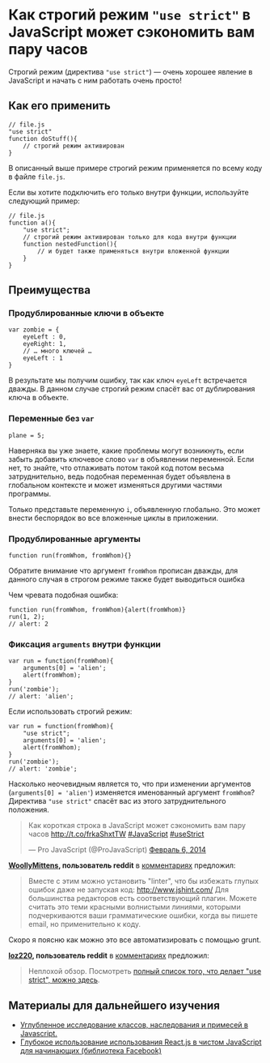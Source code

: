 # Как строгий режим `"use strict"` в JavaScript может сэкономить вам пару часов

Строгий режим (директива `"use strict"`) — очень хорошее явление в JavaScript 
и начать с ним работать очень просто!

## Как его применить

    // file.js
    "use strict"
    function doStuff(){
    	// строгий режим активирован
    }

В описанный выше примере строгий режим применяется по всему коду в файле 
`file.js`.

Если вы хотите подключить его только внутри функции, используйте следующий пример:

    // file.js
    function a(){
        "use strict";
        // строгий режим активирован только для кода внутри функции
        function nestedFunction(){
    		// и будет также применяться внутри вложенной функции
    	}
    }

## Преимущества

### Продублированные ключи в объекте

    var zombie = {
        eyeLeft : 0,
        eyeRight: 1,
        // … много ключей …
        eyeLeft : 1
    }

В результате мы получим ошибку, так как ключ `eyeLeft` встречается дважды. В данном случае строгий режим спасёт вас от дублирования ключа в объекте.

### Переменные без `var`

    plane = 5;

Наверняка вы уже знаете, какие проблемы могут возникнуть, если забыть добавить 
ключевое слово `var` в объявлении переменной. Если нет, то знайте, что 
отлаживать потом такой код потом весьма затруднительно, ведь подобная 
переменная будет объявлена в глобальном контексте и может изменяться другими 
частями программы.

Только представьте переменную `i`, объявленную глобально. Это может внести 
беспорядок во все вложенные циклы в приложении.

### Продублированные аргументы

    function run(fromWhom, fromWhom){}

Обратите внимание что аргумент `fromWhom` прописан дважды, для данного случая 
в строгом режиме также будет выводиться ошибка

Чем чревата подобная ошибка:

    function run(fromWhom, fromWhom){alert(fromWhom)}
    run(1, 2);
    // alert: 2

### Фиксация `arguments` внутри функции

    var run = function(fromWhom){
        arguments[0] = 'alien';
        alert(fromWhom);
    }
    run('zombie');
    // alert: 'alien';

Если использовать строгий режим:

    var run = function(fromWhom){
        "use strict";
        arguments[0] = 'alien';
        alert(fromWhom);
    }
    run('zombie');
    // alert: 'zombie';

Насколько неочевидным является то, что при изменении аргументов 
(`arguments[0] = 'alien'`) изменяется именованный аргумент `fromWhom`? 
Директива `"use strict"` спасёт вас из этого затруднительного положения.

<blockquote class="twitter-tweet" lang="en"><p>Как короткая строка в JavaScript может сэкономить вам пару часов <a href="http://t.co/frkaShxtTW">http://t.co/frkaShxtTW</a> <a href="https://twitter.com/search?q=%23JavaScript&amp;src=hash">#JavaScript</a> <a href="https://twitter.com/search?q=%23useStrict&amp;src=hash">#useStrict</a></p>&mdash; Pro JavaScript (@ProJavaScript) <a href="https://twitter.com/ProJavaScript/statuses/431487194750918656">Февраль 6, 2014</a></blockquote>
<script async src="//platform.twitter.com/widgets.js" charset="utf-8"></script>

**[WoollyMittens][3], пользователь reddit** в [комментариях][4] предложил:

>Вместе с этим можно установить "linter", что бы избежать глупых ошибок даже не запуская код: http://www.jshint.com/ 
Для большинства редакторов есть соответствующий плагин. Можете считать это теми красными волнистыми линиями, которыми подчеркиваются ваши грамматические ошибки, 
когда вы пишете email, но применительно к коду.

Скоро я поясню как можно это все автоматизировать с помощью grunt.

**[loz220][5], пользователь reddit** в [комментариях][6] предложил:

>Неплохой обзор. Посмотреть [полный список того, что делает "use strict", можно здесь][7].

## Материалы для дальнейшего изучения

* [Углубленное исследование классов, наследования и примесей в Javascript.][1]
* [Глубокое использование использования React.js в чистом JavaScript для начинающих (библиотека Facebook)][2]



[1]:http://www.webdesignporto.com/javascript-classes-and-inheritance/?utm_source=internal-further-reading&utm_medium=link&utm_campaign=internal
[2]:http://www.webdesignporto.com/react-js-in-pure-javascript-facebook-library/?utm_source=internal-further-reading&utm_medium=link&utm_campaign=internal
[3]:http://www.reddit.com/user/WoollyMittens
[4]:http://www.reddit.com/r/javascript/comments/1x728r/how_a_small_string_can_save_you_hours_in/
[5]:http://www.reddit.com/user/loz220
[6]:http://www.reddit.com/r/javascript/comments/1x728r/how_a_small_string_can_save_you_hours_in/
[7]:https://developer.mozilla.org/en-US/docs/Web/JavaScript/Reference/Functions_and_function_scope/Strict_mode
